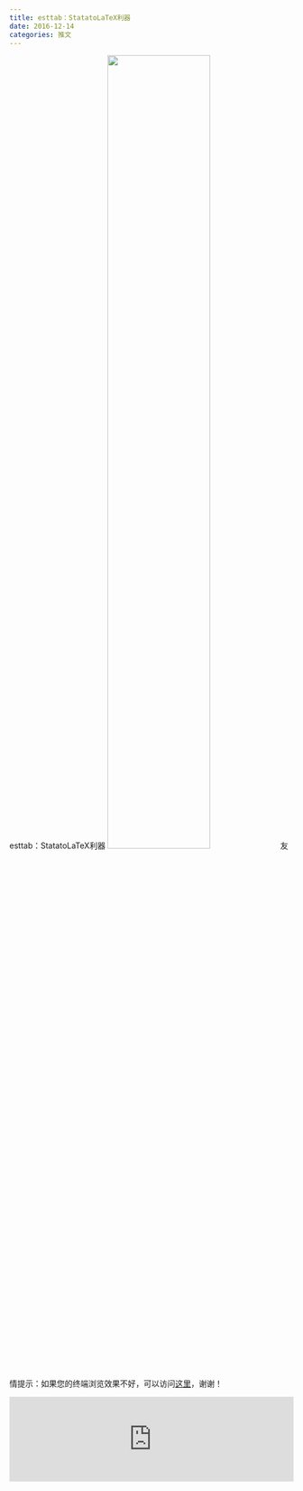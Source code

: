 ```yaml
---
title: esttab：StatatoLaTeX利器
date: 2016-12-14
categories: 推文
---
```

esttab：StatatoLaTeX利器
<img src="http://mmbiz.qpic.cn/mmbiz_jpg/ACviaWTBFxhag9sbYWX8q1iaLEfOHicicAXWLiaYjzQBHlLmHTVFuaRLQ1MdfjdblNOTbC0ibhdRAM8DGdLVe8raMNicg/0?wx_fmt=jpeg" style="width: 60%; height: auto;"/><!--more-->
友情提示：如果您的终端浏览效果不好，可以访问[这里](https://stata-club.github.io/stata_article/2016-12-14.html)，谢谢！
<iframe src="https://stata-club.github.io/stata_article/2016-12-14.html" id="iframepage" frameborder="0" scrolling="no" marginheight="0" marginwidth="0" width="100%" onLoad="iFrameHeight()"></iframe>
<script type="text/javascript" language="javascript">
function iFrameHeight() {
var ifm= document.getElementById("iframepage");
var subWeb = document.frames ? document.frames["iframepage"].document : ifm.contentDocument;   
if(ifm != null && subWeb != null) {
 ifm.height = subWeb.body.scrollHeight;
} 
} 
</script> 

